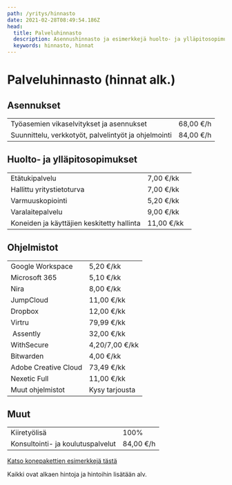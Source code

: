 ```yaml
---
path: /yritys/hinnasto
date: 2021-02-28T08:49:54.186Z
head:
  title: Palveluhinnasto
  description: Asennushinnasto ja esimerkkejä huolto- ja ylläpitosopimusten hinnoista
  keywords: hinnasto, hinnat
---
```

# Palveluhinnasto (hinnat alk.)

## Asennukset

|                                                      |           |
| ---------------------------------------------------- | --------- |
| Työasemien vikaselvitykset ja asennukset             | 68,00 €/h |
| Suunnittelu, verkkotyöt, palvelintyöt ja ohjelmointi | 84,00 €/h |

## Huolto- ja ylläpitosopimukset

|                                                                          |             |
| ------------------------------------------------------------------------ | ----------- |
| Etätukipalvelu                                                           | 7,00 €/kk   |
| Hallittu yritystietoturva                                                | 7,00 €/kk   |
| Varmuuskopiointi                                                         | 5,20 €/kk   |
| Varalaitepalvelu                                                         | 9,00 €/kk   |
| Koneiden ja käyttäjien keskitetty hallinta                               | 11,00 €/kk  |

## Ohjelmistot

|                       |                |
| --------------------- | -------------- |
| Google Workspace      | 5,20 €/kk      |
| Microsoft 365         | 5,10 €/kk      |
| Nira                  | 8,00 €/kk      |
| JumpCloud             | 11,00 €/kk     |
| Dropbox               | 12,00 €/kk     |
| ﻿Virtru               | 79,99 €/kk     |
| ﻿ Assently            | 32,00 €/kk     |
| ﻿WithSecure           | 4,20/7,00 €/kk |
| ﻿Bitwarden            | 4,00 €/kk      |
| ﻿Adobe Creative Cloud | 73,49 €/kk     |
| ﻿Nexetic Full         | 11,00 €/kk     |
| ﻿Muut ohjelmistot     | Kysy tarjousta |

## Muut

|                                    |           |
| ---------------------------------- | --------- |
| K﻿iiretyölisä                      | 100%      |
| ﻿Konsultointi- ja koulutuspalvelut | 84,00 €/h |

<a href="/tietokone-leasing-esimerkkipaketit">Katso konepakettien esimerkkejä tästä</a>

Kaikki ovat alkaen hintoja ja hintoihin lisätään alv.